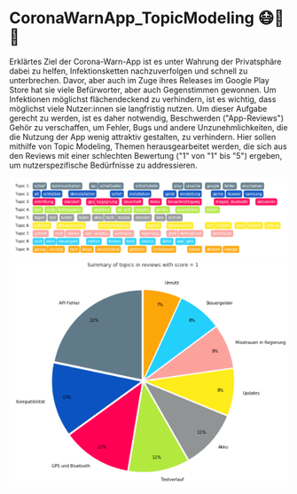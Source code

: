 # CoronaWarnApp_TopicModeling 😷🦠📱
Erklärtes Ziel der Corona-Warn-App ist es unter Wahrung der Privatsphäre dabei zu helfen, Infektionsketten nachzuverfolgen und schnell zu unterbrechen. Davor, aber auch im Zuge ihres Releases im Google Play Store hat sie viele Befürworter, aber auch Gegenstimmen gewonnen. Um Infektionen möglichst flächendeckend zu verhindern, ist es wichtig, dass möglichst viele Nutzer:innen sie langfristig nutzen. Um dieser Aufgabe gerecht zu werden, ist es daher notwendig, Beschwerden ("App-Reviews") Gehör zu verschaffen, um Fehler, Bugs und andere Unzunehmlichkeiten, die die Nutzung der App wenig attraktiv gestalten, zu verhindern. Hier sollen mithilfe von Topic Modeling, Themen herausgearbeitet werden, die sich aus den Reviews mit einer schlechten Bewertung ("1" von "1" bis "5") ergeben, um nutzerspezifische Bedürfnisse zu addressieren.

![Screenshot](Topics.png)
![Screenshot](Topic_pie.png)
